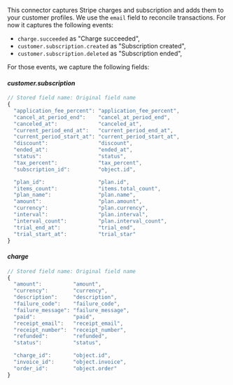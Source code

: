 This connector captures Stripe charges and subscription and adds them to your customer profiles. We use the `email` field to reconcile transactions. For now it captures the following events:

- `charge.succeeded` as "Charge succeeded",
- `customer.subscription.created` as "Subscription created",
- `customer.subscription.deleted` as "Subscription ended",

For those events, we capture the following fields: 


#### _customer.subscription_

```js
// Stored field name: Original field name
{
  "application_fee_percent": "application_fee_percent",
  "cancel_at_period_end":    "cancel_at_period_end",
  "canceled_at":             "canceled_at",
  "current_period_end_at":   "current_period_end_at",
  "current_period_start_at": "current_period_start_at",
  "discount":                "discount",
  "ended_at":                "ended_at",
  "status":                  "status",
  "tax_percent":             "tax_percent",
  "subscription_id":         "object.id",

  "plan_id":                 "plan.id",
  "items_count":             "items.total_count",
  "plan_name":               "plan.name",
  "amount":                  "plan.amount",
  "currency":                "plan.currency",
  "interval":                "plan.interval",
  "interval_count":          "plan.interval_count",
  "trial_end_at":            "trial_end",
  "trial_start_at":          "trial_star"
}
```

#### _charge_

```js
// Stored field name: Original field name
{
  "amount":          "amount",
  "currency":        "currency",
  "description":     "description",
  "failure_code":    "failure_code",
  "failure_message": "failure_message",
  "paid":            "paid",
  "receipt_email":   "receipt_email",
  "receipt_number":  "receipt_number",
  "refunded":        "refunded",
  "status":          "status",

  "charge_id":       "object.id",
  "invoice_id":      "object.invoice",
  "order_id":        "object.order"
}
```

